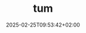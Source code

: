 ---
date: '2025-02-25T09:53:42+02:00' # date in which the content is created - defaults to "today"
title: 'tum'
draft: false # set to "true" if you want to hide the content 

university: "Technische Universität München"
year: "2020-2024"
degree: "Master of Science (M. Sc.), Biologie"

---